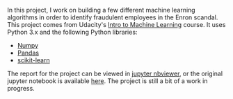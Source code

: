 In this project, I work on building a few different machine learning algorithms in order to identify fraudulent employees in the Enron scandal.  This project comes from Udacity's [Intro to Machine Learning](https://www.udacity.com/course/intro-to-machine-learning--ud120) course.  It uses Python 3.x and the following Python libraries:

- [Numpy](http://www.numpy.org/)
- [Pandas](https://pandas.pydata.org/)
- [scikit-learn](http://scikit-learn.org/stable/)


The report for the project can be viewed in [jupyter nbviewer](https://nbviewer.jupyter.org/github/marty-vanhoof/Identifying_Fraud_from_Enron_Data/blob/master/enron_report.ipynb), or the original jupyter notebook is available [here](enron_report.ipynb).  The project is still a bit of a work in progress.